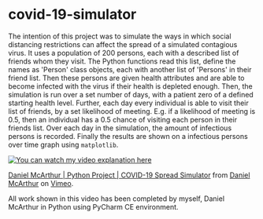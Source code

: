 # covid-19-simulator
The intention of this project was to simulate the ways in which social distancing restrictions can affect the spread of a simulated contagious virus. It uses a population of 200 persons, each with a described list of friends whom they visit. The Python functions read this list, define the names as 'Person' class objects, each with another list of 'Persons' in their friend list. Then these persons are given health attributes and are able to become infected with the virus if their health is depleted enough. Then, the simulation is run over a set number of days, with a patient zero of a defined starting health level. Further, each day every individual is able to visit their list of friends, by a set likelihood of meeting. E.g. if a likelihood of meeting is 0.5, then an individual has a 0.5 chance of visiting each person in their friends list. Over each day in the simulation, the amount of infectious persons is recorded. Finally the results are shown on a infectious persons over time graph using `matplotlib`. 

[![You can watch my video explanation here](https://i.vimeocdn.com/video/1016431723.webp?mw=1100&mh=591)](https://vimeo.com/491460076)

<p><a href="https://vimeo.com/491460076">Daniel McArthur | Python Project | COVID-19 Spread Simulator</a> from <a href="https://vimeo.com/user129314614">Daniel McArthur</a> on <a href="https://vimeo.com">Vimeo</a>.</p>

All work shown in this video has been completed by myself, Daniel McArthur in Python using PyCharm CE environment.
